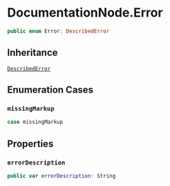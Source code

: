 # DocumentationNode.Error

``` swift
public enum Error: DescribedError 
```

## Inheritance

[`DescribedError`](/DescribedError)

## Enumeration Cases

### `missingMarkup`

``` swift
case missingMarkup
```

## Properties

### `errorDescription`

``` swift
public var errorDescription: String 
```
